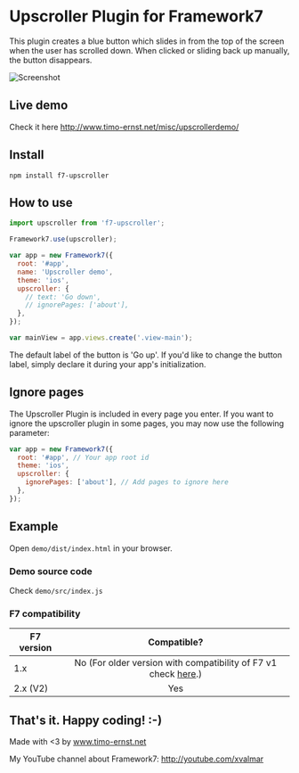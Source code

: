 # Upscroller Plugin for Framework7

This plugin creates a blue button which slides in from the top of the screen when the user has scrolled down. When clicked or sliding back up manually, the button disappears.

![Screenshot](https://raw.githubusercontent.com/valnub/Framework7-Upscroller-Plugin/master/demo.gif)

## Live demo
Check it here http://www.timo-ernst.net/misc/upscrollerdemo/

## Install

```
npm install f7-upscroller
```

## How to use

```javascript
import upscroller from 'f7-upscroller';

Framework7.use(upscroller);

var app = new Framework7({
  root: '#app',
  name: 'Upscroller demo',
  theme: 'ios',
  upscroller: {
    // text: 'Go down',
    // ignorePages: ['about'],
  },
});

var mainView = app.views.create('.view-main');
```

The default label of the button is 'Go up'. If you'd like to change the button label, simply declare it during your app's initialization.

## Ignore pages

The Upscroller Plugin is included in every page you enter. If you want to ignore the upscroller plugin in some pages, you may now use the following parameter:

```javascript
var app = new Framework7({
  root: '#app', // Your app root id
  theme: 'ios',
  upscroller: {
    ignorePages: ['about'], // Add pages to ignore here
  },
});
```

## Example
Open `demo/dist/index.html` in your browser.

### Demo source code
Check `demo/src/index.js`

### F7 compatibility
| F7 version    | Compatible?   |
| ------------- |:-------------:|
| 1.x           | No (For older version with compatibility of F7 v1 check [here](https://github.com/valnub/Framework7-Upscroller-Plugin/releases/tag/1.0).) |
| 2.x (V2)      | Yes      |

## That's it. Happy coding! :-)

Made with <3 by www.timo-ernst.net

My YouTube channel about Framework7: http://youtube.com/xvalmar
